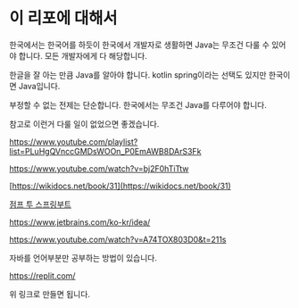 # 이 리포에 대해서

한국에서는 한국어를 하듯이 한국에서 개발자로 생활하면 Java는 무조건 다룰 수 있어야 합니다. 모든 개발자에게 다 해당합니다.

한글을 잘 아는 만큼 Java를 알아야 합니다. kotlin spring이라는 선택도 있지만 한국이면 Java입니다.

부정할 수 없는 전제는 단순합니다. 한국에서는 무조건 Java를 다루어야 합니다.

참고로 이런거 다룰 일이 없었으면 좋겠습니다.

https://www.youtube.com/playlist?list=PLuHgQVnccGMDsWOOn_P0EmAWB8DArS3Fk

https://www.youtube.com/watch?v=bj2F0hTiTtw

[https://wikidocs.net/book/31](https://wikidocs.net/book/31)

[점프 투 스프링부트](https://wikidocs.net/book/7601)

https://www.jetbrains.com/ko-kr/idea/

https://www.youtube.com/watch?v=A74TOX803D0&t=211s

자바를 언어부분만 공부하는 방법이 있습니다.

https://replit.com/

위 링크로 만들면 됩니다.
